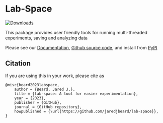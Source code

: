 # Lab-Space

[![Downloads](https://static.pepy.tech/badge/lab-space)](https://pepy.tech/project/lab-space)

This package provides user friendly tools for running multi-threaded experiments, saving and analyzing data 


Please see our [Documentation](https://lab-space.readthedocs.io/en/latest/introduction.html), 
[Github source code](https://github.com/jaredjbeard/lab-space), 
and install from [PyPI](https://pypi.org/project/lab-space/)

Citation
--------
If you are using this in your work, please cite as

```
@misc{beard2023labspace,
    author = {Beard, Jared J.},
    title = {lab-space: A tool for easier experimentation},
    year = {2023},
    publisher = {GitHub},
    journal = {GitHub repository},
    howpublished = {\url{https://github.com/jaredjbeard/lab-space}},
}
```